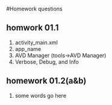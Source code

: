 #Homework questions

## homwork 01.1

1. activity_main.xml
2. app_name
3. AVD Manager  (tools->AVD Manager)
4. Verbose, Debug, and Info


## homework 01.2(a&b)
1. some words go here